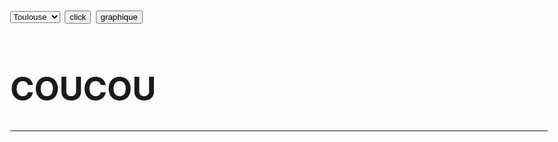 <html>
<head>
<meta charset="utf-8"/>
<style>
	body{
		font-size:26px;
	}
</style>
<script>
var request = require('request');
request('http://www.google.com', function (error, response, body) {
  console.log('error:', error); // Print the error if one occurred
  console.log('statusCode:', response && response.statusCode); // Print the response status code if a response was received
  console.log('body:', body); // Print the HTML for the Google homepage.
});
</script>

</head>
<body>
<select id="ville">
	<option value="toulouse">Toulouse</option>
	<option value="bordeaux">Bordeaux</option>
	<option value="paris">Paris</option>
	<option value="marseille">Marseille</option>
</select>
<button id="meteo">click</button>
<button id="graphbtn">graphique</button>
<br/>
<h1>COUCOU</h1>
<hr/>
</body>
</html>
